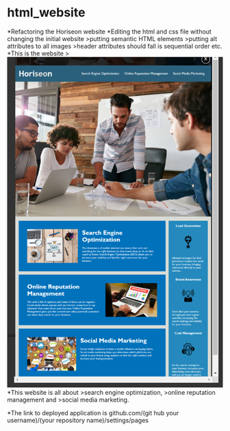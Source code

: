 # html_website
*Refactoring the Horiseon website
*Editing the html and css file without changing the initial website
    >putting semantic HTML elements
    >putting alt attributes to all images
    >header attributes should fall is sequential order etc.
*This is the website
    >![alt text](<Horiseon .png>)
*This website is all about 
    >search engine optimization, 
    >online reputation management and 
    >social media marketing.

*The link to deployed application is github.com/(git hub your username)/(your repository name)/settings/pages
